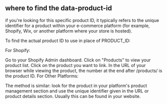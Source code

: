 ## where to find the data-product-id

if you're looking for this specific product ID, it typically refers to the unique identifier for a product within your e-commerce platform (for example, Shopify, Wix, or another platform where your store is hosted).

To find the actual product ID to use in place of PRODUCT_ID:

For Shopify:

Go to your Shopify Admin dashboard.
Click on "Products" to view your product list.
Click on the product you want to link.
In the URL of your browser while viewing the product, the number at the end after /products/ is the product ID.
For Other Platforms:

The method is similar: look for the product in your platform's product management section and use the unique identifier given in the URL or product details section. Usually this can be found in your website.


